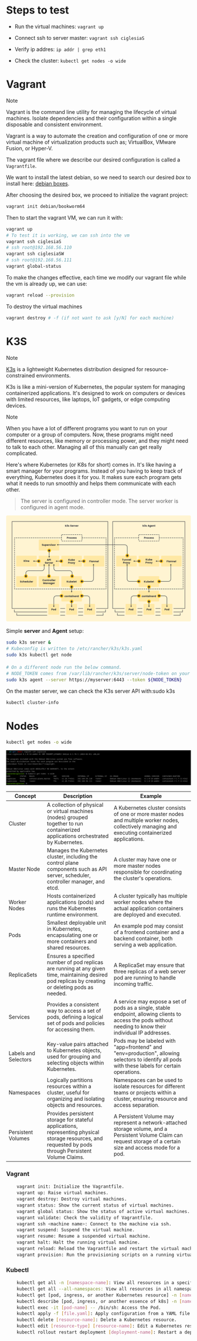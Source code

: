 # Steps to test

- Run the virtual machines:
`vagrant up`

- Connect ssh to server master:
`vagrant ssh ciglesiaS`

 - Verify ip addres:
 `ip addr | grep eth1`

 - Check the cluster:
 `kubectl get nodes -o wide`


# Vagrant

> [!NOTE]
> Vagrant is the command line utility for managing the lifecycle of virtual machines. Isolate dependencies and their configuration within a single disposable and consistent environment.

Vagrant is a way to automate the creation and configuration of one or more virtual machine of virtualization products such as; VirtualBox, VMware Fusion, or Hyper-V.

The vagrant file where we describe our desired configuration is called a `Vagrantfile`.

We want to install the latest debian, so we need to search our desired *box* to install here: [debian boxes](https://app.vagrantup.com/debian).

After choosing the desired box, we proceed to initialize the vagrant project:

```bash
vagrant init debian/bookworm64
```

Then to start the vagrant VM, we can run it with: 

```bash
vagrant up
# To test it is working, we can ssh into the vm
vagrant ssh ciglesiaS
# ssh root@192.168.56.110
vagrant ssh ciglesiaSW
# ssh root@192.168.56.111
vagrant global-status
```

To make the changes effective, each time we modify our vagrant file while the vm is already up, we can use:

```bash
vagrant reload --provision
```

To destroy the virtual machines
```bash
vagrant destroy # -f (if not want to ask [y/N] for each machine)
```

# K3S

> [!NOTE]
> [K3s](https://k3s.io/) is a lightweight Kubernetes distribution designed for resource-constrained environments.

K3s is like a mini-version of Kubernetes, the popular system for managing containerized applications. It's designed to work on computers or devices with limited resources, like laptops, IoT gadgets, or edge computing devices.

> [!NOTE]
> When you have a lot of different programs you want to run on your computer or a group of computers. Now, these programs might need different resources, like memory or processing power, and they might need to talk to each other. Managing all of this manually can get really complicated.
>
> Here's where Kubernetes (or K8s for short) comes in. It's like having a smart manager for your programs. Instead of you having to keep track of everything, Kubernetes does it for you. It makes sure each program gets what it needs to run smoothly and helps them communicate with each other.

> The server is configured in controller mode.
> The server worker is configured in agent mode.

![K3s](/docs/k3s.svg)

Simple **server** and **Agent** setup:
```bash
sudo k3s server &
# Kubeconfig is written to /etc/rancher/k3s/k3s.yaml
sudo k3s kubectl get node

# On a different node run the below command. 
# NODE_TOKEN comes from /var/lib/rancher/k3s/server/node-token on your server
sudo k3s agent --server https://myserver:6443 --token ${NODE_TOKEN}
```

On the master server, we can check the K3s server API with:sudo k3s 
```bash
kubectl cluster-info
```

# Nodes

```bash
kubectl get nodes -o wide
```

![p1](../docs/p1.png)

| Concept               | Description                                                                                                                                                     | Example                                                                                                                                                                  |
|-----------------------|-----------------------------------------------------------------------------------------------------------------------------------------------------------------|--------------------------------------------------------------------------------------------------------------------------------------------------------------------------|
| Cluster               | A collection of physical or virtual machines (nodes) grouped together to run containerized applications orchestrated by Kubernetes.                              | A Kubernetes cluster consists of one or more master nodes and multiple worker nodes, collectively managing and executing containerized applications.                     |
| Master Node           | Manages the Kubernetes cluster, including the control plane components such as API server, scheduler, controller manager, and etcd.                             | A cluster may have one or more master nodes responsible for coordinating the cluster's operations.                                                                      |
| Worker Nodes          | Hosts containerized applications (pods) and runs the Kubernetes runtime environment.                                                                             | A cluster typically has multiple worker nodes where the actual application containers are deployed and executed.                                                         |
| Pods                  | Smallest deployable unit in Kubernetes, encapsulating one or more containers and shared resources.                                                              | An example pod may consist of a frontend container and a backend container, both serving a web application.                                                              |
| ReplicaSets           | Ensures a specified number of pod replicas are running at any given time, maintaining desired pod replicas by creating or deleting pods as needed.                 | A ReplicaSet may ensure that three replicas of a web server pod are running to handle incoming traffic.                                                                  |
| Services              | Provides a consistent way to access a set of pods, defining a logical set of pods and policies for accessing them.                                               | A service may expose a set of pods as a single, stable endpoint, allowing clients to access the pods without needing to know their individual IP addresses.           |
| Labels and Selectors | Key-value pairs attached to Kubernetes objects, used for grouping and selecting objects within Kubernetes.                                                     | Pods may be labeled with "app=frontend" and "env=production", allowing selectors to identify all pods with these labels for certain operations.                       |
| Namespaces            | Logically partitions resources within a cluster, useful for organizing and isolating objects and resources.                                                     | Namespaces can be used to isolate resources for different teams or projects within a cluster, ensuring resource and access separation.                                   |
| Persistent Volumes    | Provides persistent storage for stateful applications, representing physical storage resources, and requested by pods through Persistent Volume Claims.        | A Persistent Volume may represent a network-attached storage volume, and a Persistent Volume Claim can request storage of a certain size and access mode for a pod. |


### Vagrant
```bash
    vagrant init: Initialize the Vagrantfile.
    vagrant up: Raise virtual machines.
    vagrant destroy: Destroy virtual machines.
    vagrant status: Show the current status of virtual machines.
    vagrant global status: Show the status of active virtual machines.
    vagrant validate: Check the validity of Vagrantfile.
    vagrant ssh <machine name>: Connect to the machine via ssh.
    vagrant suspend: Suspend the virtual machine.
    vagrant resume: Resume a suspended virtual machine.
    vagrant halt: Halt the running virtual machine.
    vagrant reload: Reload the Vagrantfile and restart the virtual machine.
    vagrant provision: Run the provisioning scripts on a running virtual machine.
```
### Kubectl
```bash
    kubectl get all -n [namespace-name]: View all resources in a specific namespace.
    kubectl get all --all-namespaces: View all resources in all namespaces.
    kubectl get [pod, ingress, or another Kubernetes resource] -n [namespace-name] -o yaml: Show YAML manifest information about a specific Kubernetes resource in some namespace.
    kubectl describe [pod, ingress, or another essence of k8s] -n [namespace-name]: Show detailed information about a specific Kubernetes resource in some namespace.
    kubectl exec -it [pod-name] -- /bin/sh: Access the Pod.
    kubectl apply -f [file.yaml]: Apply configuration from a YAML file.
    kubectl delete [resource-name]: Delete a Kubernetes resource.
    kubectl edit [resource-type] [resource-name]: Edit a Kubernetes resource in a text editor.
    kubectl rollout restart deployment [deployment-name]: Restart a deployment.
```
